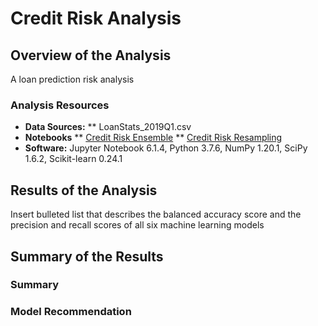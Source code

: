 # Credit Risk Analysis

## Overview of the Analysis

A loan prediction risk analysis

### Analysis Resources
* **Data Sources:** 
   ** LoanStats_2019Q1.csv 
* **Notebooks** 
   ** [Credit Risk Ensemble](https://github.com/dwwatson1/Credit_Risk_Analysis/blob/main/Notebooks/credit_risk_ensemble.ipynb)
   ** [Credit Risk Resampling](https://github.com/dwwatson1/Credit_Risk_Analysis/blob/main/Notebooks/credit_risk_resampling.ipynb)
* **Software:** Jupyter Notebook 6.1.4, Python 3.7.6, NumPy 1.20.1, SciPy 1.6.2, Scikit-learn 0.24.1

## Results of the Analysis

Insert bulleted list that describes the balanced accuracy score and the precision and recall scores of all six machine learning models

## Summary of the Results

### Summary

### Model Recommendation



